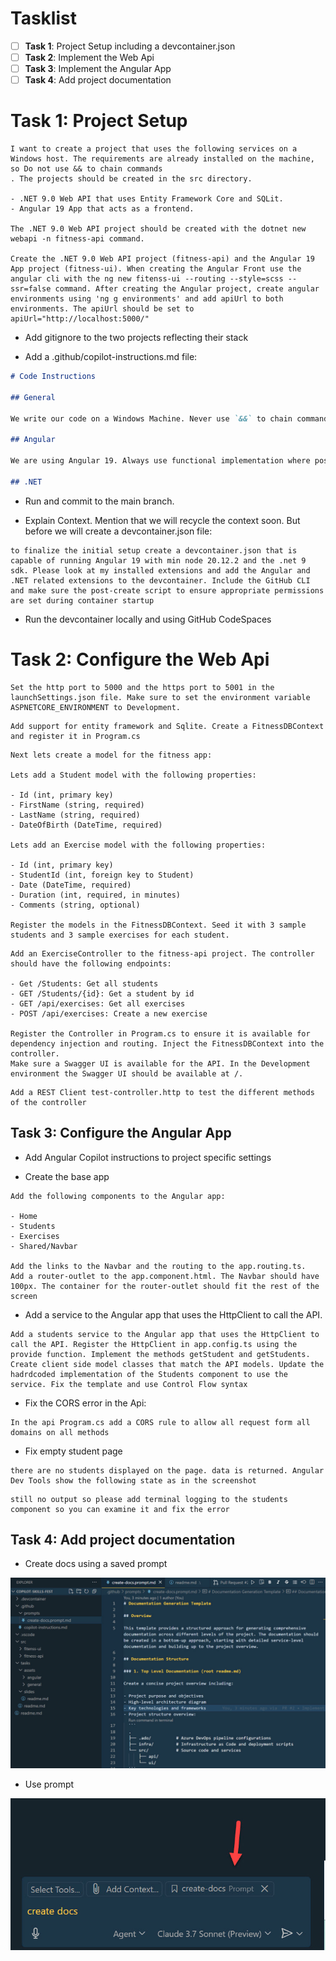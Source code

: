 # Tasklist

- [ ] **Task 1**: Project Setup including a devcontainer.json
- [ ] **Task 2**: Implement the Web Api
- [ ] **Task 3**: Implement the Angular App
- [ ] **Task 4**: Add project documentation

# Task 1: Project Setup

```prompt
I want to create a project that uses the following services on a Windows host. The requirements are already installed on the machine, so Do not use && to chain commands
. The projects should be created in the src directory.

- .NET 9.0 Web API that uses Entity Framework Core and SQLit.
- Angular 19 App that acts as a frontend.

The .NET 9.0 Web API project should be created with the dotnet new webapi -n fitness-api command.

Create the .NET 9.0 Web API project (fitness-api) and the Angular 19 App project (fitness-ui). When creating the Angular Front use the angular cli with the ng new fitenss-ui --routing --style=scss --ssr=false command. After creating the Angular project, create angular environments using 'ng g environments' and add apiUrl to both environments. The apiUrl should be set to apiUrl="http://localhost:5000/"
```

- Add gitignore to the two projects reflecting their stack

- Add a .github/copilot-instructions.md file:

```markdown
# Code Instructions

## General

We write our code on a Windows Machine. Never use `&&` to chain commands. Always use separate commands.

## Angular

We are using Angular 19. Always use functional implementation where possible

## .NET

```

- Run and commit to the main branch.

- Explain Context. Mention that we will recycle the context soon. But before we will create a devcontainer.json file:

```prompt
to finalize the initial setup create a devcontainer.json that is capable of running Angular 19 with min node 20.12.2 and the .net 9 sdk. Please look at my installed extensions and add the Angular and .NET related extensions to the devcontainer. Include the GitHub CLI and make sure the post-create script to ensure appropriate permissions are set during container startup
```

- Run the devcontainer locally and using GitHub CodeSpaces

# Task 2: Configure the Web Api

```prompt
Set the http port to 5000 and the https port to 5001 in the launchSettings.json file. Make sure to set the environment variable ASPNETCORE_ENVIRONMENT to Development.
```

```prompt
Add support for entity framework and Sqlite. Create a FitnessDBContext and register it in Program.cs
```

```prompt
Next lets create a model for the fitness app:

Lets add a Student model with the following properties:

- Id (int, primary key)
- FirstName (string, required)
- LastName (string, required)
- DateOfBirth (DateTime, required)

Lets add an Exercise model with the following properties:

- Id (int, primary key)
- StudentId (int, foreign key to Student)
- Date (DateTime, required)
- Duration (int, required, in minutes)
- Comments (string, optional)

Register the models in the FitnessDBContext. Seed it with 3 sample students and 3 sample exercises for each student.
```

```prompt
Add an ExerciseController to the fitness-api project. The controller should have the following endpoints:

- Get /Students: Get all students
- GET /Students/{id}: Get a student by id
- GET /api/exercises: Get all exercises
- POST /api/exercises: Create a new exercise

Register the Controller in Program.cs to ensure it is available for dependency injection and routing. Inject the FitnessDBContext into the controller.
Make sure a Swagger UI is available for the API. In the Development environment the Swagger UI should be available at /.
```

```prompt
Add a REST Client test-controller.http to test the different methods of the controller
```

## Task 3: Configure the Angular App

- Add Angular Copilot instructions to project specific settings

- Create the base app

```prompt
Add the following components to the Angular app:

- Home
- Students
- Exercises
- Shared/Navbar

Add the links to the Navbar and the routing to the app.routing.ts.
Add a router-outlet to the app.component.html. The Navbar should have 100px. The container for the router-outlet should fit the rest of the screen
```

- Add a service to the Angular app that uses the HttpClient to call the API.

```prompt
Add a students service to the Angular app that uses the HttpClient to call the API. Register the HttpClient in app.config.ts using the provide function. Implement the methods getStudent and getStudents. Create client side model classes that match the API models. Update the hadrdcoded implementation of the Students component to use the service. Fix the template and use Control Flow syntax
```

- Fix the CORS error in the Api:

```prompt
In the api Program.cs add a CORS rule to allow all request form all domains on all methods
```

- Fix empty student page

```
there are no students displayed on the page. data is returned. Angular Dev Tools show the following state as in the screenshot
```

```
still no output so please add terminal logging to the students component so you can examine it and fix the error
```

## Task 4: Add project documentation

- Create docs using a saved prompt

![prompt](/tasks/assets/general/docs.jpg)

- Use prompt

![prompt](/tasks/assets/general/use-prompt.jpg)
